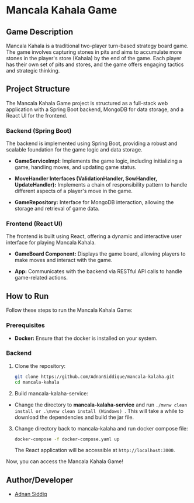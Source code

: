 # Mancala Kahala Game

## Game Description

Mancala Kahala is a traditional two-player turn-based strategy board game. 
The game involves capturing stones in pits and aims to accumulate more stones in the player's store (Kahala) by the end of the game. 
Each player has their own set of pits and stores, and the game offers engaging tactics and strategic thinking.

## Project Structure

The Mancala Kahala Game project is structured as a full-stack web application with a Spring Boot backend, MongoDB for data storage, and a React UI for the frontend.

### Backend (Spring Boot)

The backend is implemented using Spring Boot, providing a robust and scalable foundation for the game logic and data storage.

- **GameServiceImpl:** Implements the game logic, including initializing a game, handling moves, and updating game status.

- **MoveHandler Interfaces (ValidationHandler, SowHandler, UpdateHandler):** Implements a chain of responsibility pattern to handle different aspects of a player's move in the game.

- **GameRepository:** Interface for MongoDB interaction, allowing the storage and retrieval of game data.

### Frontend (React UI)

The frontend is built using React, offering a dynamic and interactive user interface for playing Mancala Kahala.

- **GameBoard Component:** Displays the game board, allowing players to make moves and interact with the game.

- **App:** Communicates with the backend via RESTful API calls to handle game-related actions.

## How to Run

Follow these steps to run the Mancala Kahala Game:

### Prerequisites

- **Docker:** Ensure that the docker is installed on your system.

### Backend

1. Clone the repository:

    ```bash
    git clone https://github.com/AdnanSiddique/mancala-kalaha.git
    cd mancala-kahala
    ```
2. Build mancala-kalaha-service: 


- Change the directory to **mancala-kalaha-service** and run ```./mvnw clean install or .\mvnw clean install (Windows) ```. This will take a while to download the dependencies and build the jar file.



3. Change directory back to mancala-kalaha and run docker compose file:

    ```bash
    docker-compose -f docker-compose.yaml up
    ```
   
   The React application will be accessible at `http://localhost:3000`.

Now, you can access the Mancala Kahala Game!


## Author/Developer
- [Adnan Siddiq](https://www.linkedin.com/in/adnans/) 